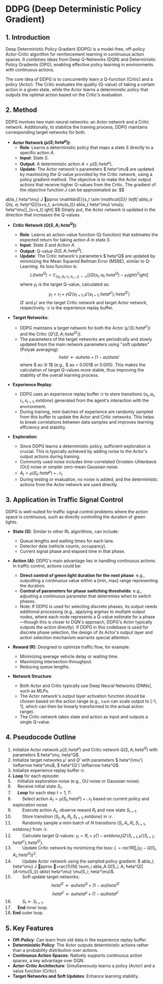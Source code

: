 # DDPG (Deep Deterministic Policy Gradient)

## 1. Introduction

Deep Deterministic Policy Gradient (DDPG) is a model-free, off-policy Actor-Critic algorithm for reinforcement learning in continuous action spaces. It combines ideas from Deep Q-Networks (DQN) and Deterministic Policy Gradients (DPG), enabling effective policy learning in environments with continuous actions.

The core idea of DDPG is to concurrently learn a Q-function (Critic) and a policy (Actor). The Critic evaluates the quality (Q-value) of taking a certain action in a given state, while the Actor learns a deterministic policy that outputs the optimal action based on the Critic's evaluation.

## 2. Method

DDPG involves two main neural networks: an Actor network and a Critic network. Additionally, to stabilize the training process, DDPG maintains corresponding target networks for both.

*   **Actor Network ($\mu(S; 	heta^\mu)$)**:
    *   **Role**: Learns a deterministic policy that maps a state $S$ directly to a specific action $A$.
    *   **Input**: State $S$.
    *   **Output**: A deterministic action $A = \mu(S; 	heta^\mu)$.
    *   **Update**: The Actor network's parameters $	heta^\mu$ are updated by maximizing the Q-value provided by the Critic network, using a policy gradient method. The objective is to make the Actor output actions that receive higher Q-values from the Critic. The gradient of the objective function $J$ can be approximated as:
        $$

abla_{	heta^\mu} J pprox \mathbb{E}_{s_t \sim \mathcal{D}} \left[
abla_a Q(s, a; 	heta^Q)|_{s=s_t, a=\mu(s_t)}
abla_{	heta^\mu} \mu(s; 	heta^\mu)|_{s=s_t} ight]
        $$
        Simply put, the Actor network is updated in the direction that increases the Q-values.

*   **Critic Network ($Q(S, A; 	heta^Q)$)**:
    *   **Role**: Learns an action-value function (Q-function) that estimates the expected return for taking action $A$ in state $S$.
    *   **Input**: State $S$ and Action $A$.
    *   **Output**: Q-value $Q(S, A; 	heta^Q)$.
    *   **Update**: The Critic network's parameters $	heta^Q$ are updated by minimizing the Mean Squared Bellman Error (MSBE), similar to Q-Learning. Its loss function is:
        $$
        L(	heta^Q) = \mathbb{E}_{(s_t, a_t, r_t, s_{t+1}) \sim \mathcal{D}} \left[ \left( Q(s_t, a_t; 	heta^Q) - y_t ight)^2 ight]
        $$
        where $y_t$ is the target Q-value, calculated as:
        $$
        y_t = r_t + \gamma Q'(s_{t+1}, \mu'(s_{t+1}; 	heta^{\mu'}); 	heta^{Q'})
        $$
        $Q'$ and $\mu'$ are the target Critic network and target Actor network, respectively. $\mathcal{D}$ is the experience replay buffer.

*   **Target Networks**:
    *   DDPG maintains a target network for both the Actor ($\mu'(S; 	heta^{\mu'})$) and the Critic ($Q'(S, A; 	heta^{Q'})$).
    *   The parameters of the target networks are periodically and slowly updated from the main network parameters using "soft updates" (Polyak averaging):
        $$
		heta' \leftarrow 	au 	heta + (1-	au) 	heta'
        $$
        where $	au \ll 1$ (e.g., $	au = 0.001$ or $0.005$). This makes the calculation of target Q-values more stable, thus improving the stability of the overall learning process.

*   **Experience Replay**:
    *   DDPG uses an experience replay buffer $\mathcal{D}$ to store transitions $(s_t, a_t, r_t, s_{t+1}, 	ext{done})$ generated from the agent's interaction with the environment.
    *   During training, mini-batches of experience are randomly sampled from this buffer to update the Actor and Critic networks. This helps to break correlations between data samples and improves learning efficiency and stability.

*   **Exploration**:
    *   Since DDPG learns a deterministic policy, sufficient exploration is crucial. This is typically achieved by adding noise to the Actor's output actions during training.
    *   Commonly used noise includes time-correlated Ornstein-Uhlenbeck (OU) noise or simpler zero-mean Gaussian noise.
    *   $A_t = \mu(S_t; 	heta^\mu) + \mathcal{N}_t$
    *   During testing or evaluation, no noise is added, and the deterministic actions from the Actor network are used directly.

## 3. Application in Traffic Signal Control

DDPG is well-suited for traffic signal control problems where the action space is continuous, such as directly controlling the duration of green lights.

*   **State (S)**: Similar to other RL algorithms, can include:
    *   Queue lengths and waiting times for each lane.
    *   Detector data (vehicle counts, occupancy).
    *   Current signal phase and elapsed time in that phase.

*   **Action (A)**: DDPG's main advantage lies in handling continuous actions. In traffic control, actions could be:
    *   **Direct control of green light duration for the next phase**: e.g., outputting a continuous value within a [min, max] range representing the duration.
    *   **Control of parameters for phase switching thresholds**: e.g., adjusting a continuous parameter that determines when to switch phases.
    *   Note: If DDPG is used for selecting discrete phases, its output needs additional processing (e.g., applying argmax to multiple output nodes, where each node represents a Q-value estimate for a phase—though this is closer to DQN's approach; DDPG's Actor typically outputs the action directly). If DDPG in this codebase is used for discrete phase selection, the design of its Actor's output layer and action selection mechanism warrants special attention.

*   **Reward (R)**: Designed to optimize traffic flow, for example:
    *   Minimizing average vehicle delay or waiting time.
    *   Maximizing intersection throughput.
    *   Reducing queue lengths.

*   **Network Structure**:
    *   Both Actor and Critic typically use Deep Neural Networks (DNNs), such as MLPs.
    *   The Actor network's output layer activation function should be chosen based on the action range (e.g., `tanh` can scale output to [-1, 1], which can then be linearly transformed to the actual action range).
    *   The Critic network takes state and action as input and outputs a single Q-value.

## 4. Pseudocode Outline

1.  Initialize Actor network $\mu(S; 	heta^\mu)$ and Critic network $Q(S, A; 	heta^Q)$ with parameters $	heta^\mu, 	heta^Q$.
2.  Initialize target networks $\mu'$ and $Q'$ with parameters $	heta^{\mu'} \leftarrow 	heta^\mu$, $	heta^{Q'} \leftarrow 	heta^Q$.
3.  Initialize experience replay buffer $\mathcal{D}$.
4.  **Loop** for each episode:
5.  &nbsp;&nbsp;&nbsp;&nbsp;Initialize exploration noise (e.g., OU noise or Gaussian noise).
6.  &nbsp;&nbsp;&nbsp;&nbsp;Receive initial state $S_1$.
7.  &nbsp;&nbsp;&nbsp;&nbsp;**Loop** for each step $t=1, T$:
8.  &nbsp;&nbsp;&nbsp;&nbsp;&nbsp;&nbsp;&nbsp;&nbsp;Select action $A_t = \mu(S_t; 	heta^\mu) + \mathcal{N}_t$ based on current policy and exploration noise.
9.  &nbsp;&nbsp;&nbsp;&nbsp;&nbsp;&nbsp;&nbsp;&nbsp;Execute action $A_t$, observe reward $R_t$ and new state $S_{t+1}$.
10. &nbsp;&nbsp;&nbsp;&nbsp;&nbsp;&nbsp;&nbsp;&nbsp;Store transition $(S_t, A_t, R_t, S_{t+1}, 	ext{done})$ in $\mathcal{D}$.
11. &nbsp;&nbsp;&nbsp;&nbsp;&nbsp;&nbsp;&nbsp;&nbsp;Randomly sample a mini-batch of $N$ transitions $(S_i, A_i, R_i, S_{i+1}, 	ext{done}_i)$ from $\mathcal{D}$.
12. &nbsp;&nbsp;&nbsp;&nbsp;&nbsp;&nbsp;&nbsp;&nbsp;Calculate target Q-values: $y_i = R_i + \gamma (1-	ext{done}_i) Q'(S_{i+1}, \mu'(S_{i+1}; 	heta^{\mu'}); 	heta^{Q'})$.
13. &nbsp;&nbsp;&nbsp;&nbsp;&nbsp;&nbsp;&nbsp;&nbsp;Update Critic network by minimizing the loss: $L = rac{1}{N} \sum_i (y_i - Q(S_i, A_i; 	heta^Q))^2$.
14. &nbsp;&nbsp;&nbsp;&nbsp;&nbsp;&nbsp;&nbsp;&nbsp;Update Actor network using the sampled policy gradient: $
abla_{	heta^\mu} J pprox +rac{1}{N} \sum_i
abla_A Q(S_i, A; 	heta^Q)|_{A=\mu(S_i)}
abla_{	heta^\mu} \mu(S_i; 	heta^\mu)$.
15. &nbsp;&nbsp;&nbsp;&nbsp;&nbsp;&nbsp;&nbsp;&nbsp;Soft update target networks:
    $$
	heta^{Q'} \leftarrow 	au 	heta^Q + (1-	au) 	heta^{Q'}
    $$
    $$
	heta^{\mu'} \leftarrow 	au 	heta^\mu + (1-	au) 	heta^{\mu'}
    $$
16. &nbsp;&nbsp;&nbsp;&nbsp;&nbsp;&nbsp;&nbsp;&nbsp;$S_t \leftarrow S_{t+1}$.
17. &nbsp;&nbsp;&nbsp;&nbsp;**End** inner loop.
18. **End** outer loop.

## 5. Key Features

*   **Off-Policy**: Can learn from old data in the experience replay buffer.
*   **Deterministic Policy**: The Actor outputs deterministic actions rather than a probability distribution over actions.
*   **Continuous Action Spaces**: Natively supports continuous action spaces, a key advantage over DQN.
*   **Actor-Critic Architecture**: Simultaneously learns a policy (Actor) and a value function (Critic).
*   **Target Networks and Soft Updates**: Enhance learning stability.
